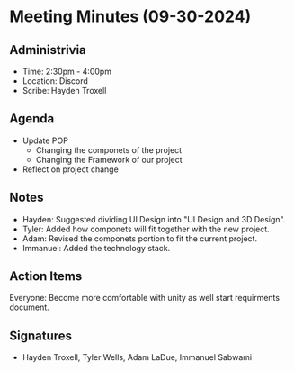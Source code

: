# Meeting Minutes (09-30-2024)

## Administrivia
* Time: 2:30pm - 4:00pm
* Location: Discord
* Scribe: Hayden Troxell

## Agenda
* Update POP
  * Changing the componets of the project
  * Changing the Framework of our project
* Reflect on project change

## Notes
* Hayden: Suggested dividing UI Design into "UI Design and 3D Design".
* Tyler: Added how componets will fit together with the new project.
* Adam: Revised the componets portion to fit the current project.
* Immanuel: Added the technology stack.

## Action Items
Everyone: Become more comfortable with unity as well start requirments document.


## Signatures
* Hayden Troxell, Tyler Wells, Adam LaDue, Immanuel Sabwami


